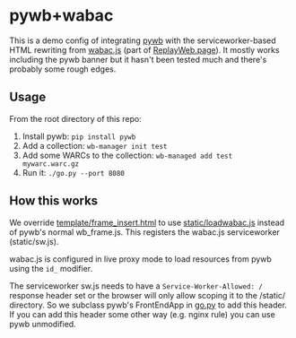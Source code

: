pywb+wabac
==========

This is a demo config of integrating [pywb](https://github.com/webrecorder/pywb) with the serviceworker-based HTML rewriting from [wabac.js](https://github.com/webrecorder/wabac.js) (part of [ReplayWeb.page](https://github.com/webrecorder/replayweb.page)). It mostly works including the pywb banner but it hasn't been tested much and there's probably some rough edges.


Usage
-----

From the root directory of this repo:

1. Install pywb: `pip install pywb`
2. Add a collection: `wb-manager init test`
3. Add some WARCs to the collection: `wb-managed add test mywarc.warc.gz`
4. Run it: `./go.py --port 8080`

How this works
--------------

We override [template/frame_insert.html](template/frame_insert.html) to use [static/loadwabac.js](static/loadwabac.js)
instead of pywb's normal wb_frame.js. This registers the wabac.js serviceworker (static/sw.js).

wabac.js is configured in live proxy mode to load resources from pywb using the `id_` modifier.

The serviceworker sw.js needs to have a `Service-Worker-Allowed: /` response header set or the browser will
only allow scoping it to the /static/ directory. So we subclass
pywb's FrontEndApp in [go.py](go.py) to add this header. If you can add this header some other way
(e.g. nginx rule) you can use pywb unmodified.
